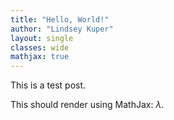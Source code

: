 ```yaml
---
title: "Hello, World!"
author: "Lindsey Kuper"
layout: single
classes: wide
mathjax: true
---
```


This is a test post.

This should render using MathJax: $\lambda$.
